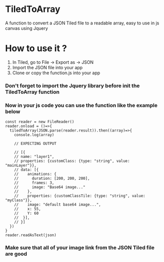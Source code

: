 # TiledToArray
A function to convert a JSON Tiled file to a readable array, easy to use in js canvas using Jquery

# How to use it ?

1) In Tiled, go to File -> Export as -> JSON
2) Import the JSON file into your app
3) Clone or copy the function.js into your app

### Don't forget to import the Jquery library before init the TiledToArray function

### Now in your js code you can use the function like the example below

```const json = "./media/myJsonFile.json" //The link to your JSON file from Tiled
const reader = new FileReader()
reader.onload = ()=>{
  tiledToArray(JSON.parse(reader.result)).then((array)=>{
    console.log(array)
    
    // EXPECTING OUTPUT
    
    // [{
    // name: "layer1",
    // properties: {customClass: {type: "string", value: "mainLayer"}},
    // data: [{
    //    animations: {
    //      duration: [200, 200, 200],
    //      frames: 3,
    //      image: "Base64 image..."
    //    },
    //    properties: {customClassTile: {type: "string", value: "myClass"}},
    //    image: "default base64 image...",
    //    x: 55,
    //    Y: 60
    //  }],
    // }]
  })
}
reader.readAsText(json)  
```
### Make sure that all of your image link from the JSON Tiled file are good
